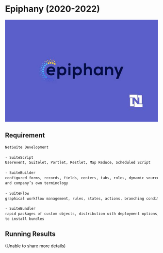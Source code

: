 # Epiphany (2020-2022)

![demo](/img/port_epip.jpg)

## Requirement

```bash
NetSuite Development

- SuiteScript
Userevent, Suitelet, Portlet, Restlet, Map Reduce, Scheduled Script

- SuiteBuilder
configured forms, records, fields, centers, tabs, roles, dynamic source, data filter
and company’s own terminology

- SuiteFlow
graphical workflow management, rules, states, actions, branching conditions, triggering events

- SuiteBundler
rapid packages of custom objects, distribution with deployment options, management of models
to install bundles

```

## Running Results

(Unable to share more details)
